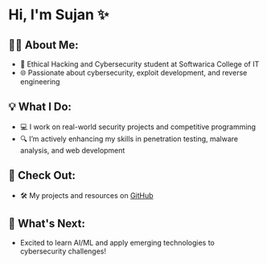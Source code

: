 # Hi, I'm Sujan ✨

## 👩‍💻 About Me:
- 🧠 Ethical Hacking and Cybersecurity student at Softwarica College of IT
- 🌐 Passionate about cybersecurity, exploit development, and reverse engineering
  
## 💡 What I Do:
- 💻 I work on real-world security projects and competitive programming
- 🔍 I’m actively enhancing my skills in penetration testing, malware analysis, and web development

## 📂 Check Out:
- 🛠️ My projects and resources on [GitHub](https://github.com/Sujangg0)

## 🚀 What's Next:
- Excited to learn AI/ML and apply emerging technologies to cybersecurity challenges!

